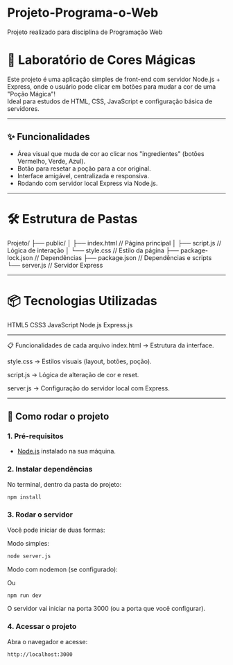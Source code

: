 # Projeto-Programa-o-Web
Projeto realizado para disciplina de Programação Web

# 🧪 Laboratório de Cores Mágicas

Este projeto é uma aplicação simples de front-end com servidor Node.js + Express, onde o usuário pode clicar em botões para mudar a cor de uma "Poção Mágica"!  
Ideal para estudos de HTML, CSS, JavaScript e configuração básica de servidores.

---

## ✨ Funcionalidades

- Área visual que muda de cor ao clicar nos "ingredientes" (botões Vermelho, Verde, Azul).
- Botão para resetar a poção para a cor original.
- Interface amigável, centralizada e responsiva.
- Rodando com servidor local Express via Node.js.

---

# 🛠️ Estrutura de Pastas
Projeto/
├── public/
│   ├── index.html    // Página principal
│   ├── script.js     // Lógica de interação
│   └── style.css     // Estilo da página
├── package-lock.json // Dependências
├── package.json      // Dependências e scripts
└── server.js         // Servidor Express

---

# 📦 Tecnologias Utilizadas

HTML5
CSS3
JavaScript
Node.js
Express.js

---

📋 Funcionalidades de cada arquivo
index.html → Estrutura da interface.

style.css → Estilos visuais (layout, botões, poção).

script.js → Lógica de alteração de cor e reset.

server.js → Configuração do servidor local com Express.

---

## 🚀 Como rodar o projeto

### 1. Pré-requisitos

- [Node.js](https://nodejs.org/) instalado na sua máquina.

### 2. Instalar dependências

No terminal, dentro da pasta do projeto:

```bash
npm install
```

### 3. Rodar o servidor
Você pode iniciar de duas formas:

Modo simples:

```bash
node server.js
```
Modo com nodemon (se configurado):

Ou

```bash
npm run dev
```
O servidor vai iniciar na porta 3000 (ou a porta que você configurar).

### 4. Acessar o projeto

Abra o navegador e acesse:
```bash
http://localhost:3000
